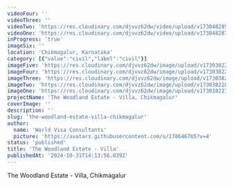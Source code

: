 ```yaml
---
videoFour: ''
videoThree: ''
videoTwo: 'https://res.cloudinary.com/djvvz62dw/video/upload/v1730482855/greywall/projects/woodland-construction/IMG_7703_a5rxom.mov'
videoOne: 'https://res.cloudinary.com/djvvz62dw/video/upload/v1730482876/greywall/projects/woodland-construction/IMG_7704_qet2hi.mov'
inProgress: 'true'
imageSix: ''
location: 'Chikmagalur, Karnataka'
category: [{"value":"civil","label":"civil"}]
imageFive: 'https://res.cloudinary.com/djvvz62dw/image/upload/v1730382276/greywall/projects/woodland-construction/E_hkaoay.jpg'
imageFour: 'https://res.cloudinary.com/djvvz62dw/image/upload/v1730382278/greywall/projects/woodland-construction/D_jefnqu.jpg'
imageThree: 'https://res.cloudinary.com/djvvz62dw/image/upload/v1730382278/greywall/projects/woodland-construction/C_etn89y.jpg'
imageTwo: 'https://res.cloudinary.com/djvvz62dw/image/upload/v1730382282/greywall/projects/woodland-construction/B_pqkr73.jpg'
imageOne: 'https://res.cloudinary.com/djvvz62dw/image/upload/v1730382279/greywall/projects/woodland-construction/A_axaw8c.jpg'
projectName: 'The Woodland Estate - Villa, Chikmagalur'
coverImage: ''
description: ''
slug: 'the-woodland-estate-villa-chikmagalur'
author:
  name: 'World Visa Consultants'
  picture: 'https://avatars.githubusercontent.com/u/178646765?v=4'
status: 'published'
title: 'The Woodland Estate - Villa'
publishedAt: '2024-10-31T14:13:56.039Z'
---
```


The Woodland Estate - Villa, Chikmagalur